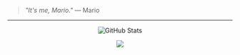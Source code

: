 > <i>"It's me, Mario."</i> 
— Mario

---

<div>
  <p align="center">
    <img src="https://github-readme-streak-stats.herokuapp.com?user=FanantenanaR&theme=solarized-dark&theme=leafy&ring=047884&sideNums=06ACBD&dates=06ACBD&currStreakNum=08E8FF&currStreakLabel=08E8FF&background=ffffff00&hide_border=true&stroke=ffffff00" alt="GitHub Stats" /> <br/>
  </p>
</div>  
<p align=center>  
  <strong>
      <img src='https://komarev.com/ghpvc/?username=FanantenanaR&color=F96666&style=for-the-badge'>
  </strong> 
<p>
